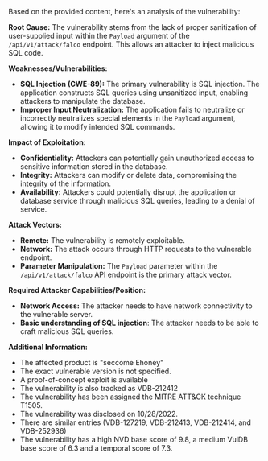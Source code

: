 Based on the provided content, here's an analysis of the vulnerability:

**Root Cause:** The vulnerability stems from the lack of proper sanitization of user-supplied input within the `Payload` argument of the `/api/v1/attack/falco` endpoint. This allows an attacker to inject malicious SQL code.

**Weaknesses/Vulnerabilities:**
*   **SQL Injection (CWE-89):** The primary vulnerability is SQL injection. The application constructs SQL queries using unsanitized input, enabling attackers to manipulate the database.
*   **Improper Input Neutralization:** The application fails to neutralize or incorrectly neutralizes special elements in the `Payload` argument, allowing it to modify intended SQL commands.

**Impact of Exploitation:**
*   **Confidentiality:** Attackers can potentially gain unauthorized access to sensitive information stored in the database.
*  **Integrity:** Attackers can modify or delete data, compromising the integrity of the information.
*   **Availability:** Attackers could potentially disrupt the application or database service through malicious SQL queries, leading to a denial of service.

**Attack Vectors:**
*   **Remote:** The vulnerability is remotely exploitable.
*   **Network:** The attack occurs through HTTP requests to the vulnerable endpoint.
*   **Parameter Manipulation:** The `Payload` parameter within the `/api/v1/attack/falco` API endpoint is the primary attack vector.

**Required Attacker Capabilities/Position:**
*   **Network Access:** The attacker needs to have network connectivity to the vulnerable server.
*   **Basic understanding of SQL injection**: The attacker needs to be able to craft malicious SQL queries.

**Additional Information:**
*   The affected product is "seccome Ehoney"
*   The exact vulnerable version is not specified.
*   A proof-of-concept exploit is available
*   The vulnerability is also tracked as VDB-212412
*   The vulnerability has been assigned the MITRE ATT&CK technique T1505.
*  The vulnerability was disclosed on 10/28/2022.
*  There are similar entries (VDB-127219, VDB-212413, VDB-212414, and VDB-252936)
*  The vulnerability has a high NVD base score of 9.8, a medium VulDB base score of 6.3 and a temporal score of 7.3.